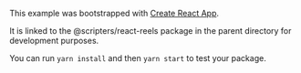 This example was bootstrapped with [Create React App](https://github.com/facebook/create-react-app).

It is linked to the @scripters/react-reels package in the parent directory for development purposes.

You can run `yarn install` and then `yarn start` to test your package.
